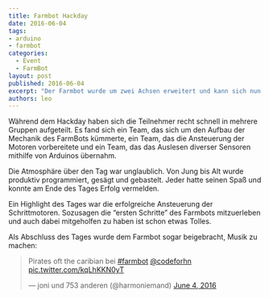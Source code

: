 ```yaml
---
title: Farmbot Hackday
date: 2016-06-04
tags: 
- arduino
- farmbot
categories:
  - Event
  - FarmBot
layout: post
published: 2016-06-04
excerpt: "Der Farmbot wurde um zwei Achsen erweitert und kann sich nun frei im Raum bewegen."
authors: leo
---
```


Während dem Hackday haben sich die Teilnehmer recht schnell in mehrere Gruppen aufgeteilt.
Es fand sich ein Team, das sich um den Aufbau der Mechanik des FarmBots kümmerte, ein Team, das die Ansteuerung der Motoren vorbereitete und ein Team, das das Auslesen diverser Sensoren mithilfe von Arduinos übernahm.

Die Atmosphäre über den Tag war unglaublich. Von Jung bis Alt wurde produktiv programmiert, gesägt und gebastelt. Jeder hatte seinen Spaß und konnte am Ende des Tages Erfolg vermelden.

Ein Highlight des Tages war die erfolgreiche Ansteuerung der Schrittmotoren. Sozusagen die “ersten Schritte” des Farmbots mitzuerleben und auch dabei mitgeholfen zu haben ist schon etwas Tolles.

Als Abschluss des Tages wurde dem Farmbot sogar beigebracht, Musik zu machen:

<blockquote class="twitter-video" data-lang="en"><p lang="en" dir="ltr">Pirates oft the caribian bei <a href="https://twitter.com/hashtag/farmbot?src=hash&amp;ref_src=twsrc%5Etfw">#farmbot</a> <a href="https://twitter.com/codeforhn?ref_src=twsrc%5Etfw">@codeforhn</a> <a href="https://t.co/kqLhKKN0yT">pic.twitter.com/kqLhKKN0yT</a></p>&mdash; joni und 753 anderen (@harmoniemand) <a href="https://twitter.com/harmoniemand/status/739139555023020032?ref_src=twsrc%5Etfw">June 4, 2016</a></blockquote>
<script async src="https://platform.twitter.com/widgets.js" charset="utf-8"></script>


